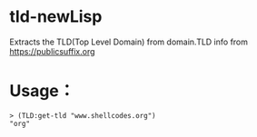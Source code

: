 tld-newLisp
====
Extracts the TLD(Top Level Domain) from domain.TLD info from https://publicsuffix.org


Usage：
=====

    > (TLD:get-tld "www.shellcodes.org")
    "org"

